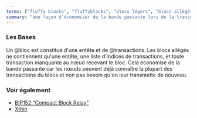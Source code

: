 ```yaml
---
terms: ["fluffy blocks", "fluffyblocks", "blocs légers", "blocs allégés"]
summary: "une façon d'économiser de la bande passante lors de la transmission de nouveaux blocs sur le réseau"
---
```


### Les Bases

Un @bloc est constitué d'une entête et de @transactions. Les blocs allégés ne contiennent qu'une entête, une liste d'indices de transactions, et toute transaction manquante au nœud recevant le bloc. Cela économise de la bande passante car les nœuds peuvent déjà connaître la plupart des transactions du blocs et non pas besoin qu'on leur transmette de nouveau.

### Voir également

* [BIP152 "Compact Block Relay"](https://github.com/bitcoin/bips/blob/master/bip-0152.mediawiki)
* [Xthin](https://github.com/BitcoinUnlimited/BitcoinUnlimited/blob/release/doc/bu-xthin-protocol.md)
